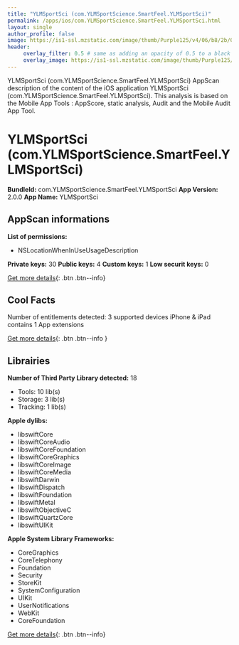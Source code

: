 ```yaml
---
title: "YLMSportSci (com.YLMSportScience.SmartFeel.YLMSportSci)"
permalink: /apps/ios/com.YLMSportScience.SmartFeel.YLMSportSci.html
layout: single
author_profile: false
image: https://is1-ssl.mzstatic.com/image/thumb/Purple125/v4/06/b8/2b/06b82bf1-b8a3-8473-794a-62a7d0ea23ed/AppIcon-0-0-1x_U007emarketing-0-0-0-7-0-0-sRGB-0-0-0-GLES2_U002c0-512MB-85-220-0-0.png/512x512bb.jpg
header: 
     overlay_filter: 0.5 # same as adding an opacity of 0.5 to a black background
     overlay_image: https://is1-ssl.mzstatic.com/image/thumb/Purple125/v4/06/b8/2b/06b82bf1-b8a3-8473-794a-62a7d0ea23ed/AppIcon-0-0-1x_U007emarketing-0-0-0-7-0-0-sRGB-0-0-0-GLES2_U002c0-512MB-85-220-0-0.png/512x512bb.jpg
---
```

YLMSportSci (com.YLMSportScience.SmartFeel.YLMSportSci) AppScan description of the content of the iOS application YLMSportSci (com.YLMSportScience.SmartFeel.YLMSportSci). This analysis is based on the Mobile App Tools : AppScore, static analysis, Audit and the Mobile Audit App Tool.

# YLMSportSci (com.YLMSportScience.SmartFeel.YLMSportSci)

**BundleId:** com.YLMSportScience.SmartFeel.YLMSportSci
**App Version:** 2.0.0
**App Name:** YLMSportSci


## AppScan informations 

**List of permissions:** 
- NSLocationWhenInUseUsageDescription
  
  
**Private keys:** 30
**Public keys:** 4
**Custom keys:** 1
**Low securit keys:** 0
  
[Get more details](/pricing.html){: .btn .btn--info}

## Cool Facts

Number of entitlements detected: 3
supported devices iPhone & iPad
contains 1 App extensions
  
[Get more details](/pricing.html){: .btn .btn--info }

## Librairies 
**Number of Third Party Library detected:** 18
- Tools: 10 lib(s)
- Storage: 3 lib(s)
- Tracking: 1 lib(s)


**Apple dylibs:**
- libswiftCore
- libswiftCoreAudio
- libswiftCoreFoundation
- libswiftCoreGraphics
- libswiftCoreImage
- libswiftCoreMedia
- libswiftDarwin
- libswiftDispatch
- libswiftFoundation
- libswiftMetal
- libswiftObjectiveC
- libswiftQuartzCore
- libswiftUIKit


**Apple System Library Frameworks:**
- CoreGraphics
- CoreTelephony
- Foundation
- Security
- StoreKit
- SystemConfiguration
- UIKit
- UserNotifications
- WebKit
- CoreFoundation


  
[Get more details](/pricing.html){: .btn .btn--info}

